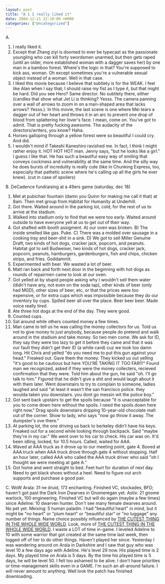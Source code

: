 ```yaml
---
layout: post
title: "A 1 I really liked it"
date: 2004-12-21 22:10:00 +0000
categories: ["Uncategorized"]
---
```


A. 
1. I really liked it.
2. Except that Zhang ziyi is doomed to ever be typecast as the passionate youngling who can kill forty swordsmen unarmed, but then gets raped (until an older, more established woman with a dagger saves her) by one man in a bamboo forest. Where's the logic in that? You're supposed to kick ass, woman. Oh except sometimes you're a vulnerable sexual object instead of a woman. Well in that case.
3. I liked this movie because I believe that subtlety is for the WEAK. I feel like Alan when I say that; I should raise my fist as I type it, but that might be hard. Did you see Hero? Same director. No subtlety there, either (candles that show what Jet Li is thinking? Yesss. The camera panning over a wall of arrows to zoom in on a man-shaped area that lacks arrows? Yesss.). In this movie, the last scene is one where Mei tears a dagger out of her heart and throws it in an arc to prevent one drop of blood from splattering her lover's face. I mean, come on. You've got to admit. That is pretty fucking awesome. The audacity of the directors/writers, you know? Haha.
4. Horses galloping through a yellow forest were so beautiful I could cry. And did.
5. I wouldn't mind if Takeshi Kaneshiro ravished me. In fact, I think I might rather enjoy it. HOT HOT HOT man. Jenny says, "but he looks like a girl." I guess I like that. He has such a beautiful easy way of smiling that conveys cockiness and vulnerability at the same time. And the silly way he does bursts of incredulity is really cute (like in Chunking Express, too, especially that pathetic scene where he's calling up all the girls he ever knew). (cut in case of spoilers)

B. DeCadence fundraising at a 49ers game (saturday, dec 18)
1. Met at pubichair fountain (damn you Quinn for making me call it that) at 8am. Then met group from Habitat for Humanity at Underhill. 
2. Got there. Waited around in the parking lot, cold, for the rest of us to arrive at the stadium.
3. Walked into stadium only to find that we were too early. Waited around outside to have everyone yell at us to get out of their way.
4. Got shafted with booth assigment. A) our oven was broken. B) The inside smelled like gas. Puke. C) There was a molded over sausage in a cooking tray and beer-shit in a sink. D) We got to sell Miller Genuine Draft, two kinds of hot dogs, cracker jack, popcorn, and peanuts. Habitat got to sell Budweiser, two kinds of hot dogs, cracker jack, popcorn, peanuts, hamburgers, gardenburgers, fish and chips, chicken strips, and fries. Goddammit.
5. Experimented with beer. We wasted a lot of beer.
6. Matt ran back and forth next door in the beginning with hot dogs as rounds of repairmen came to look at our oven.
7. Got yelled at by stupid people asking why I wouldn't sell them water (didn't have any, not even on the soda tap), other kinds of beer (only had MGD), other sizes of beer, etc, or that the prices were too expensive, or for extra cups which was impossible because they do our inventory by cups. Spilled beer all over the place. Beer beer beer. Made voice really tired.
8. Ate three hot dogs at the end of the day. They were good.
9. Counted cups.
10. Sat around while others counted money a few times.
11. Man came to tell us he was calling the money collectors for us. Told us not to give money to just anybody, because people do pretend and walk around in the stadium and take money. So two men come. We ask for ID, they say they were too lazy to get it before they came and that it was our fault they didn't get their ID (a white card) cuz we took too damn long. Hit Chris and yelled "do you need me to put this gun against your head." Freaked out. Gave them the money. They kicked us out yelling "it's good to be cautious but here YOU'RE TAKING IT TOO FAR!!!" Found man we recognized, asked if they were the money collecters, recieved confirmation that they were. Told him about the gun, he said "oh. I'll go talk to him." Figured that he didn't give a shit and would laugh about it with them later. Went downstairs to try to complain to someone, ladies laughed and said "at least it wasn't the san francisco police. they woulda taken you downstairs. you dont go messin wit the police boy." 
12. Got sent back upstairs to get the spoils because "it is unacceptable for you to come down here without the spoils. I need the spoils down here right now." Drag spoils downstairs dripping 10-year-old chocolate malt out of the corner. Show to lady, who says "now go throw it away. The dumpster's ove there."
13. At parking lot, the one driving us back to berkeley didn't have his keys. Freaked out for a second while looking through backpack. Said "maybe they're in my car." We went over to his car to check. His car was on. It'd been idling, locked, for 10.5 hours. Called, waited for AAA.
14. Waved at AAA truck as it drove up to our meeting point, gate 4. Booed at AAA truck when AAA truck drove through gate 4 without stopping. Half an hour later, called AAA who called the AAA truck driver who said "oh I thought we were meeting at gate A."
15. Got home and went straight to bed. Feet hurt for duration of next day. Need to get black shoes without a heel. Need to figure out arch supports and purchase a good pair.

C. WoW
Arala: 31 ne druid, 173 enchanting. Finished VC, stockades, BFD; haven't got past the Dark Iron Dwarves in Gnomeregan yet.
Astix: 21 gnome warlock, 100 engineering. Finished VC but will do again (maybe a few times) since 
Adeline: 10 dwarven hunter. Don't see many female dwarves around. No pet yet.
Meixing: 5 human paladin. I had "beautiful heart" in mind, but it might be "no heart" or "plum heart" or "beautiful star" or "no luggage" any number of things. Name choice possibly influenced by [THE CUTEST THING IN THE WHOLE WIDE WORLD](http://www.sandiegozoo.org/pandas/mei_sheng/meisheng_1stbirthday.htmll). Look, more of [THE CUTEST THING IN THE WHOLE WIDE WORLD](http://www.sandiegozoo.org/pandas/mei_sheng/pandababy_exam_pics.html).
I waste a LOT of time in-game. I leveled Adeline to 10 with some warrior that got created at the same time last week, then logged off of her to do other things. Haven't played her since. Yesterday I was wandering around on Arala in Darkshire and I saw that guy who was level 10 a few days ago with Adeline. He's level 29 now. His played time is 2 days. My played time on Arala is 5 days. By the time his played time is 5 days, he will be level 50. I felt too ashamed to be alive. I don't have priorities or time-management skills even in a GAME. I'm such an all-around failure. I will never amount to anything. Well look the patch has finished downloading.